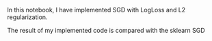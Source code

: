 
In this notebook, I have implemented SGD with LogLoss and L2 regularization.

The result of my implemented code is compared with the sklearn SGD
